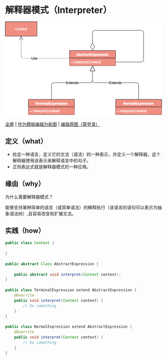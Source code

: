# 解释器模式（Interpreter）

![解释器模式](https://raw.githubusercontent.com/CodePoem/VDesignPatterns/master/docs/drawio/Interpreter.png)

<a href = "https://www.draw.io/?lightbox=1#Uhttps://raw.githubusercontent.com/CodePoem/VDesignPatterns/master/docs/drawio/Interpreter.png">全屏</a> |
<a href = "https://www.draw.io/#Uhttps://raw.githubusercontent.com/CodePoem/VDesignPatterns/master/docs/drawio/Interpreter.png">作为模板编辑为新图</a> |
<a href = "https://www.draw.io/#HCodePoem/VDesignPatterns/master/docs/drawio/Interpreter.drawio">编辑原图（需登录）</a>

## 定义（what）

- 给定一种语言，定义它的文法（语法）的一种表示，并定义一个解释器，这个解释器使用该表示来解释语言中的句子。
- 正则表达式就是解释器模式的一种应用。

## 缘由（why）

为什么需要解释器模式？

能够支持某种简单的语言（或简单语法）的解释执行（该语言的语句可以表示为抽象语法树）,且容易改变和扩展文法。

## 实践（how）

```java
public class Context {

}

public abstract Class AbstractExpression {

    public abstract void interpret(Context context);
}

public class TerminalExpression extend AbstractExpression {
    @Overrite
    public void interpret(Context context) {
        // Do something
    }
}

public class NormalExpression extend AbstractExpression {
    @Overrite
    public void interpret(Context context) {
        // Do something
    }
}
```

